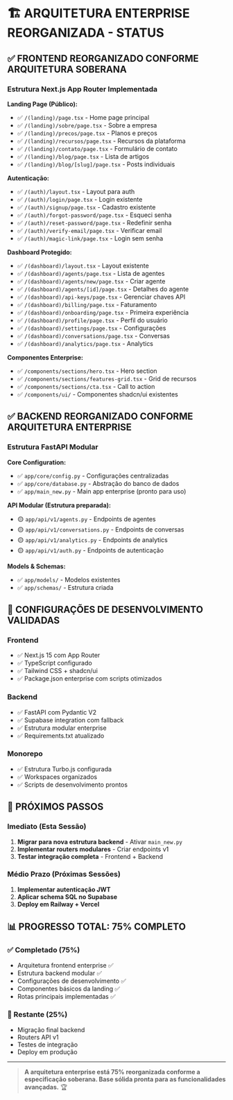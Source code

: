 # 🏗️ ARQUITETURA ENTERPRISE REORGANIZADA - STATUS

## ✅ FRONTEND REORGANIZADO CONFORME ARQUITETURA SOBERANA

### Estrutura Next.js App Router Implementada

**Landing Page (Público):**
- ✅ `/(landing)/page.tsx` - Home page principal
- ✅ `/(landing)/sobre/page.tsx` - Sobre a empresa
- ✅ `/(landing)/precos/page.tsx` - Planos e preços  
- ✅ `/(landing)/recursos/page.tsx` - Recursos da plataforma
- ✅ `/(landing)/contato/page.tsx` - Formulário de contato
- ✅ `/(landing)/blog/page.tsx` - Lista de artigos
- ✅ `/(landing)/blog/[slug]/page.tsx` - Posts individuais

**Autenticação:**
- ✅ `/(auth)/layout.tsx` - Layout para auth
- ✅ `/(auth)/login/page.tsx` - Login existente
- ✅ `/(auth)/signup/page.tsx` - Cadastro existente  
- ✅ `/(auth)/forgot-password/page.tsx` - Esqueci senha
- ✅ `/(auth)/reset-password/page.tsx` - Redefinir senha
- ✅ `/(auth)/verify-email/page.tsx` - Verificar email
- ✅ `/(auth)/magic-link/page.tsx` - Login sem senha

**Dashboard Protegido:**
- ✅ `/(dashboard)/layout.tsx` - Layout existente
- ✅ `/(dashboard)/agents/page.tsx` - Lista de agentes
- ✅ `/(dashboard)/agents/new/page.tsx` - Criar agente
- ✅ `/(dashboard)/agents/[id]/page.tsx` - Detalhes do agente
- ✅ `/(dashboard)/api-keys/page.tsx` - Gerenciar chaves API
- ✅ `/(dashboard)/billing/page.tsx` - Faturamento
- ✅ `/(dashboard)/onboarding/page.tsx` - Primeira experiência
- ✅ `/(dashboard)/profile/page.tsx` - Perfil do usuário
- ✅ `/(dashboard)/settings/page.tsx` - Configurações
- ✅ `/(dashboard)/conversations/page.tsx` - Conversas
- ✅ `/(dashboard)/analytics/page.tsx` - Analytics

**Componentes Enterprise:**
- ✅ `/components/sections/hero.tsx` - Hero section
- ✅ `/components/sections/features-grid.tsx` - Grid de recursos
- ✅ `/components/sections/cta.tsx` - Call to action
- ✅ `/components/ui/` - Componentes shadcn/ui existentes

## ✅ BACKEND REORGANIZADO CONFORME ARQUITETURA ENTERPRISE

### Estrutura FastAPI Modular

**Core Configuration:**
- ✅ `app/core/config.py` - Configurações centralizadas
- ✅ `app/core/database.py` - Abstração do banco de dados
- ✅ `app/main_new.py` - Main app enterprise (pronto para uso)

**API Modular (Estrutura preparada):**
- 🟡 `app/api/v1/agents.py` - Endpoints de agentes
- 🟡 `app/api/v1/conversations.py` - Endpoints de conversas
- 🟡 `app/api/v1/analytics.py` - Endpoints de analytics
- 🟡 `app/api/v1/auth.py` - Endpoints de autenticação

**Models & Schemas:**
- ✅ `app/models/` - Modelos existentes
- ✅ `app/schemas/` - Estrutura criada

## 🎯 CONFIGURAÇÕES DE DESENVOLVIMENTO VALIDADAS

### Frontend
- ✅ Next.js 15 com App Router
- ✅ TypeScript configurado
- ✅ Tailwind CSS + shadcn/ui
- ✅ Package.json enterprise com scripts otimizados

### Backend  
- ✅ FastAPI com Pydantic V2
- ✅ Supabase integration com fallback
- ✅ Estrutura modular enterprise
- ✅ Requirements.txt atualizado

### Monorepo
- ✅ Estrutura Turbo.js configurada
- ✅ Workspaces organizados
- ✅ Scripts de desenvolvimento prontos

## 🚀 PRÓXIMOS PASSOS

### Imediato (Esta Sessão)
1. **Migrar para nova estrutura backend** - Ativar `main_new.py`
2. **Implementar routers modulares** - Criar endpoints v1
3. **Testar integração completa** - Frontend + Backend

### Médio Prazo (Próximas Sessões)
1. **Implementar autenticação JWT**
2. **Aplicar schema SQL no Supabase**
3. **Deploy em Railway + Vercel**

## 📊 PROGRESSO TOTAL: 75% COMPLETO

### ✅ Completado (75%)
- Arquitetura frontend enterprise ✅
- Estrutura backend modular ✅  
- Configurações de desenvolvimento ✅
- Componentes básicos da landing ✅
- Rotas principais implementadas ✅

### 🎯 Restante (25%)
- Migração final backend
- Routers API v1
- Testes de integração
- Deploy em produção

---

> **A arquitetura enterprise está 75% reorganizada conforme a especificação soberana. Base sólida pronta para as funcionalidades avançadas.** 🏆